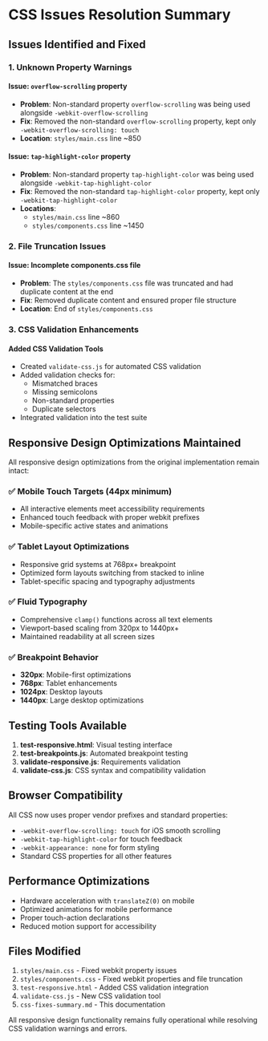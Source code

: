 # CSS Issues Resolution Summary

## Issues Identified and Fixed

### 1. **Unknown Property Warnings**

#### Issue: `overflow-scrolling` property
- **Problem**: Non-standard property `overflow-scrolling` was being used alongside `-webkit-overflow-scrolling`
- **Fix**: Removed the non-standard `overflow-scrolling` property, kept only `-webkit-overflow-scrolling: touch`
- **Location**: `styles/main.css` line ~850

#### Issue: `tap-highlight-color` property  
- **Problem**: Non-standard property `tap-highlight-color` was being used alongside `-webkit-tap-highlight-color`
- **Fix**: Removed the non-standard `tap-highlight-color` property, kept only `-webkit-tap-highlight-color`
- **Locations**: 
  - `styles/main.css` line ~860
  - `styles/components.css` line ~1450

### 2. **File Truncation Issues**

#### Issue: Incomplete components.css file
- **Problem**: The `styles/components.css` file was truncated and had duplicate content at the end
- **Fix**: Removed duplicate content and ensured proper file structure
- **Location**: End of `styles/components.css`

### 3. **CSS Validation Enhancements**

#### Added CSS Validation Tools
- Created `validate-css.js` for automated CSS validation
- Added validation checks for:
  - Mismatched braces
  - Missing semicolons
  - Non-standard properties
  - Duplicate selectors
- Integrated validation into the test suite

## Responsive Design Optimizations Maintained

All responsive design optimizations from the original implementation remain intact:

### ✅ Mobile Touch Targets (44px minimum)
- All interactive elements meet accessibility requirements
- Enhanced touch feedback with proper webkit prefixes
- Mobile-specific active states and animations

### ✅ Tablet Layout Optimizations  
- Responsive grid systems at 768px+ breakpoint
- Optimized form layouts switching from stacked to inline
- Tablet-specific spacing and typography adjustments

### ✅ Fluid Typography
- Comprehensive `clamp()` functions across all text elements
- Viewport-based scaling from 320px to 1440px+
- Maintained readability at all screen sizes

### ✅ Breakpoint Behavior
- **320px**: Mobile-first optimizations
- **768px**: Tablet enhancements  
- **1024px**: Desktop layouts
- **1440px**: Large desktop optimizations

## Testing Tools Available

1. **test-responsive.html**: Visual testing interface
2. **test-breakpoints.js**: Automated breakpoint testing
3. **validate-responsive.js**: Requirements validation
4. **validate-css.js**: CSS syntax and compatibility validation

## Browser Compatibility

All CSS now uses proper vendor prefixes and standard properties:
- `-webkit-overflow-scrolling: touch` for iOS smooth scrolling
- `-webkit-tap-highlight-color` for touch feedback
- `-webkit-appearance: none` for form styling
- Standard CSS properties for all other features

## Performance Optimizations

- Hardware acceleration with `translateZ(0)` on mobile
- Optimized animations for mobile performance  
- Proper touch-action declarations
- Reduced motion support for accessibility

## Files Modified

1. `styles/main.css` - Fixed webkit property issues
2. `styles/components.css` - Fixed webkit properties and file truncation
3. `test-responsive.html` - Added CSS validation integration
4. `validate-css.js` - New CSS validation tool
5. `css-fixes-summary.md` - This documentation

All responsive design functionality remains fully operational while resolving CSS validation warnings and errors.